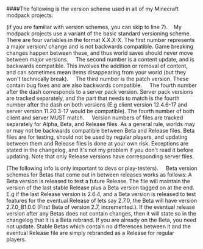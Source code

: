 ####The following is the version scheme used in all of my Minecraft modpack projects:

(if you are familiar with version schemes, you can skip to line 7).   
My modpack projects use a variant of the basic standard versioning scheme. There are four variables in the format X.X.X-X. The first number represents a major version/ change and is not backwards compatible. Game breaking changes happen between these, and thus world saves should never move between major versions.
    The second number is a content update, and is backwards compatible. This involves the addition or removal of content, and can sometimes mean items disappearing from your world (but they won't technically break).
    The third number is the patch version. These contain bug fixes and are also backwards compatible.
    The fourth number after the dash corresponds to a server pack version. Server pack versions are tracked separately, and the part that needs to match is the fourth number after the dash on both versions (E.g client version 12.4.6-17 and server version 11.20.3-17 would be compatible). The fourth number of both client and server MUST match.
    Version numbers of files are tracked separately for Alpha, Beta, and Release files. As a general rule, worlds may or may not be backwards compatible between Beta and Release files. Beta files are for testing, should not be used by regular players, and updating between them and Release files is done at your own risk.
    Exceptions are stated in the changelog, and It's not my problem if you don't read it before updating. Note that only Release versions have corresponding server files.  

(The following info is only important to devs or play-testers).
    Beta version schemes for Betas that come out in between releases works as follows: A Beta version is released to test a future Release. The file will maintain the version of the last stable Release plus a Beta version tagged on at the end. E.g if the last Release version is 2.6.4, and a Beta version is released to test features for the eventual Release of lets say 2.7.0, the Beta will have version 2.7.0_B1.0.0 (First Beta of version 2.7, incremented.). If the eventual release version after any Betas does not contain changes, then it will state so in the changelog that it is a Beta rebrand. If you are already on the Beta, you need not update. Stable Betas which contain no differences between it and the eventual Release file are simply rebranded as a Release for regular players.  
